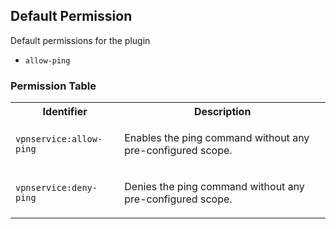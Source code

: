## Default Permission

Default permissions for the plugin

- `allow-ping`

### Permission Table 

<table>
<tr>
<th>Identifier</th>
<th>Description</th>
</tr>


<tr>
<td>

`vpnservice:allow-ping`

</td>
<td>

Enables the ping command without any pre-configured scope.

</td>
</tr>

<tr>
<td>

`vpnservice:deny-ping`

</td>
<td>

Denies the ping command without any pre-configured scope.

</td>
</tr>
</table>
